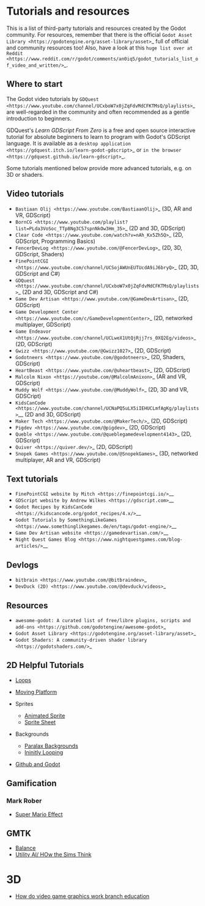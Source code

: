 Tutorials and resources
=======================

This is a list of third-party tutorials and resources created by the Godot community. For resources, remember that there is the official `Godot Asset Library <https://godotengine.org/asset-library/asset>`_ full of official and community resources too! Also, have a look at this `huge list over at Reddit <https://www.reddit.com/r/godot/comments/an0iq5/godot_tutorials_list_of_video_and_written/>`_.

Where to start
--------------

The Godot video tutorials by `GDQuest <https://www.youtube.com/channel/UCxboW7x0jZqFdvMdCFKTMsQ/playlists>`_ are well-regarded in the community and often recommended as a gentle introduction to beginners.

GDQuest's *Learn GDScript From Zero* is a free and open source interactive tutorial for absolute beginners to learn to program with Godot's GDScript language. It is available as a `desktop application <https://gdquest.itch.io/learn-godot-gdscript>`_  or `in the browser <https://gdquest.github.io/learn-gdscript>`_.

Some tutorials mentioned below provide more advanced tutorials, e.g. on 3D or shaders.

Video tutorials
---------------

- `Bastiaan Olij <https://www.youtube.com/BastiaanOlij>`_ (3D, AR and VR, GDScript)
- `BornCG <https://www.youtube.com/playlist?list=PLda3VoSoc_TTp8Ng3C57spnNkOw3Hm_35>`_ (2D and 3D, GDScript)
- `Clear Code <https://www.youtube.com/watch?v=nAh_Kx5Zh5Q>`_ (2D, GDScript, Programming Basics)
- `FencerDevLog <https://www.youtube.com/@FencerDevLog>`_ (2D, 3D, GDScript, Shaders)
- `FinePointCGI <https://www.youtube.com/channel/UCSojAWUnEUTUcdA9iJ6bryQ>`_ (2D, 3D, GDScript and C#)
- `GDQuest <https://www.youtube.com/channel/UCxboW7x0jZqFdvMdCFKTMsQ/playlists>`_ (2D and 3D, GDScript and C#)
- `Game Dev Artisan <https://www.youtube.com/@GameDevArtisan>`_ (2D, GDScript)
- `Game Development Center <https://www.youtube.com/c/GameDevelopmentCenter>`_ (2D, networked multiplayer, GDScript)
- `Game Endeavor <https://www.youtube.com/channel/UCLweX1UtQjRjj7rs_0XQ2Eg/videos>`_ (2D, GDScript)
- `Gwizz <https://www.youtube.com/@Gwizz1027>`_ (2D, GDScript)
- `Godotneers <https://www.youtube.com/@godotneers>`_ (2D, Shaders, GDScript)
- `HeartBeast <https://www.youtube.com/@uheartbeast>`_ (2D, GDScript)
- `Malcolm Nixon <https://youtube.com/@MalcolmAnixon>`_ (AR and VR, GDScript)
- `Muddy Wolf <https://www.youtube.com/@MuddyWolf>`_ (2D, 3D and VR, GDSCript)
- `KidsCanCode <https://www.youtube.com/channel/UCNaPQ5uLX5iIEHUCLmfAgKg/playlists>`__ (2D and 3D, GDScript)
- `Maker Tech <https://www.youtube.com/@MakerTech/>`_ (2D, GDScript)
- `Pigdev <https://www.youtube.com/@pigdev>`_ (2D, GDScript)
- `Queble <https://www.youtube.com/@queblegamedevelopment4143>`_ (2D, GDScript)
- `Quiver <https://quiver.dev/>`_ (2D, GDScript)
- `Snopek Games <https://www.youtube.com/@SnopekGames>`_ (3D, networked multiplayer, AR and VR, GDScript)

Text tutorials
--------------

- `FinePointCGI website by Mitch <https://finepointcgi.io/>`__
- `GDScript website by Andrew Wilkes <https://gdscript.com>`__
- `Godot Recipes by KidsCanCode <https://kidscancode.org/godot_recipes/4.x/>`__
- `Godot Tutorials by SomethingLikeGames <https://www.somethinglikegames.de/en/tags/godot-engine/>`__
- `Game Dev Artisan website <https://gamedevartisan.com/>`__
- `Night Quest Games Blog <https://www.nightquestgames.com/blog-articles/>`__

Devlogs
-------

- `bitbrain <https://www.youtube.com/@bitbraindev>`_
- `DevDuck (2D) <https://www.youtube.com/@devduck/videos>`_

Resources
---------

- `awesome-godot: A curated list of free/libre plugins, scripts and add-ons <https://github.com/godotengine/awesome-godot>`_
- `Godot Asset Library <https://godotengine.org/asset-library/asset>`_
- `Godot Shaders: A community-driven shader library <https://godotshaders.com/>`_



## 2D Helpful Tutorials
- [Loops](https://www.youtube.com/watch?v=SgvZFgNHJmQ)
- [Moving Platform](https://www.youtube.com/watch?v=iltMYljXqi0)
- Sprites
  - [Animated Sprite](https://www.youtube.com/watch?v=tfdXgiMwUBw)
  - [Sprite Sheet](https://www.youtube.com/watch?v=Vwj_hX9h4zo)
- Backgrounds
  - [Paralax Backgrounds](https://www.youtube.com/watch?v=bAjyqX4Ks3M&t=0s)
  - [Ininitly Looping](https://www.youtube.com/watch?v=3bENnUEa9mY)

- [Github and Godot](https://www.youtube.com/watch?v=5H4A74FIEtg)

## Gamification
### Mark Rober
- [Super Mario Effect](https://www.youtube.com/watch?v=9vJRopau0g0)

## GMTK
- [Balance](https://youtu.be/WXQzdXPTb2A)
- [Utility AI/ HOw the Sims Think](https://www.youtube.com/watch?v=9gf2MT-IOsg)



# 3D
- [How do video game graphics work branch education](https://www.youtube.com/watch?v=C8YtdC8mxTU)
